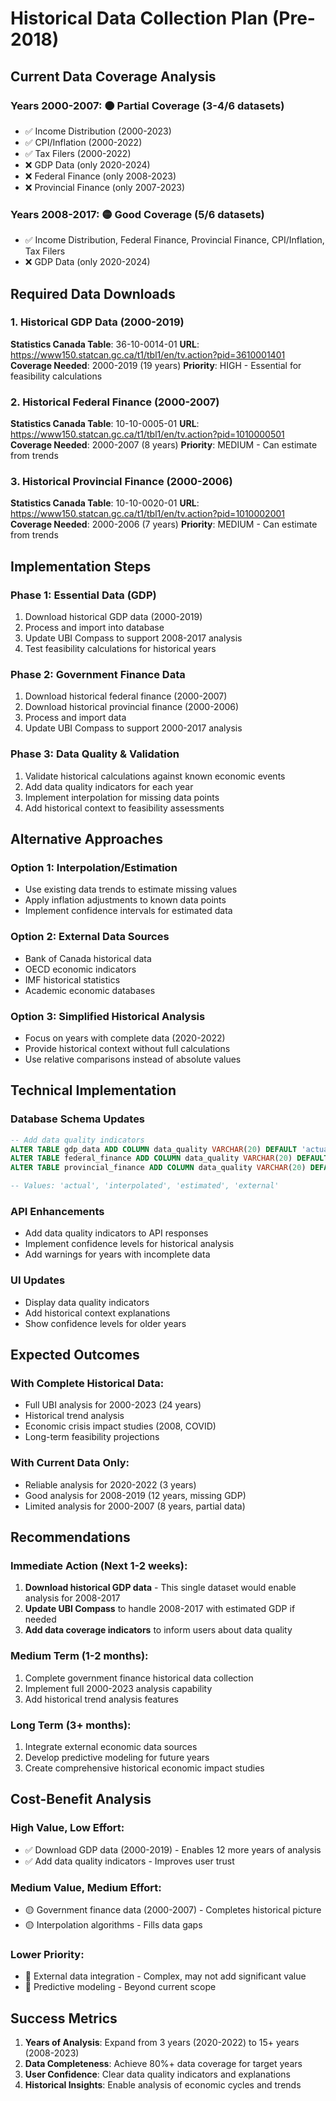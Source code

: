 # Historical Data Collection Plan (Pre-2018)

## Current Data Coverage Analysis

### Years 2000-2007: 🟠 Partial Coverage (3-4/6 datasets)
- ✅ Income Distribution (2000-2023)
- ✅ CPI/Inflation (2000-2022) 
- ✅ Tax Filers (2000-2022)
- ❌ GDP Data (only 2020-2024)
- ❌ Federal Finance (only 2008-2023)
- ❌ Provincial Finance (only 2007-2023)

### Years 2008-2017: 🟡 Good Coverage (5/6 datasets)
- ✅ Income Distribution, Federal Finance, Provincial Finance, CPI/Inflation, Tax Filers
- ❌ GDP Data (only 2020-2024)

## Required Data Downloads

### 1. Historical GDP Data (2000-2019)
**Statistics Canada Table**: 36-10-0014-01
**URL**: https://www150.statcan.gc.ca/t1/tbl1/en/tv.action?pid=3610001401
**Coverage Needed**: 2000-2019 (19 years)
**Priority**: HIGH - Essential for feasibility calculations

### 2. Historical Federal Finance (2000-2007)
**Statistics Canada Table**: 10-10-0005-01
**URL**: https://www150.statcan.gc.ca/t1/tbl1/en/tv.action?pid=1010000501
**Coverage Needed**: 2000-2007 (8 years)
**Priority**: MEDIUM - Can estimate from trends

### 3. Historical Provincial Finance (2000-2006)
**Statistics Canada Table**: 10-10-0020-01
**URL**: https://www150.statcan.gc.ca/t1/tbl1/en/tv.action?pid=1010002001
**Coverage Needed**: 2000-2006 (7 years)
**Priority**: MEDIUM - Can estimate from trends

## Implementation Steps

### Phase 1: Essential Data (GDP)
1. Download historical GDP data (2000-2019)
2. Process and import into database
3. Update UBI Compass to support 2008-2017 analysis
4. Test feasibility calculations for historical years

### Phase 2: Government Finance Data
1. Download historical federal finance (2000-2007)
2. Download historical provincial finance (2000-2006)
3. Process and import data
4. Update UBI Compass to support 2000-2017 analysis

### Phase 3: Data Quality & Validation
1. Validate historical calculations against known economic events
2. Add data quality indicators for each year
3. Implement interpolation for missing data points
4. Add historical context to feasibility assessments

## Alternative Approaches

### Option 1: Interpolation/Estimation
- Use existing data trends to estimate missing values
- Apply inflation adjustments to known data points
- Implement confidence intervals for estimated data

### Option 2: External Data Sources
- Bank of Canada historical data
- OECD economic indicators
- IMF historical statistics
- Academic economic databases

### Option 3: Simplified Historical Analysis
- Focus on years with complete data (2020-2022)
- Provide historical context without full calculations
- Use relative comparisons instead of absolute values

## Technical Implementation

### Database Schema Updates
```sql
-- Add data quality indicators
ALTER TABLE gdp_data ADD COLUMN data_quality VARCHAR(20) DEFAULT 'actual';
ALTER TABLE federal_finance ADD COLUMN data_quality VARCHAR(20) DEFAULT 'actual';
ALTER TABLE provincial_finance ADD COLUMN data_quality VARCHAR(20) DEFAULT 'actual';

-- Values: 'actual', 'interpolated', 'estimated', 'external'
```

### API Enhancements
- Add data quality indicators to API responses
- Implement confidence levels for historical analysis
- Add warnings for years with incomplete data

### UI Updates
- Display data quality indicators
- Add historical context explanations
- Show confidence levels for older years

## Expected Outcomes

### With Complete Historical Data:
- Full UBI analysis for 2000-2023 (24 years)
- Historical trend analysis
- Economic crisis impact studies (2008, COVID)
- Long-term feasibility projections

### With Current Data Only:
- Reliable analysis for 2020-2022 (3 years)
- Good analysis for 2008-2019 (12 years, missing GDP)
- Limited analysis for 2000-2007 (8 years, partial data)

## Recommendations

### Immediate Action (Next 1-2 weeks):
1. **Download historical GDP data** - This single dataset would enable analysis for 2008-2017
2. **Update UBI Compass** to handle 2008-2017 with estimated GDP if needed
3. **Add data coverage indicators** to inform users about data quality

### Medium Term (1-2 months):
1. Complete government finance historical data collection
2. Implement full 2000-2023 analysis capability
3. Add historical trend analysis features

### Long Term (3+ months):
1. Integrate external economic data sources
2. Develop predictive modeling for future years
3. Create comprehensive historical economic impact studies

## Cost-Benefit Analysis

### High Value, Low Effort:
- ✅ Download GDP data (2000-2019) - Enables 12 more years of analysis
- ✅ Add data quality indicators - Improves user trust

### Medium Value, Medium Effort:
- 🟡 Government finance data (2000-2007) - Completes historical picture
- 🟡 Interpolation algorithms - Fills data gaps

### Lower Priority:
- 🔴 External data integration - Complex, may not add significant value
- 🔴 Predictive modeling - Beyond current scope

## Success Metrics

1. **Years of Analysis**: Expand from 3 years (2020-2022) to 15+ years (2008-2023)
2. **Data Completeness**: Achieve 80%+ data coverage for target years
3. **User Confidence**: Clear data quality indicators and explanations
4. **Historical Insights**: Enable analysis of economic cycles and trends
